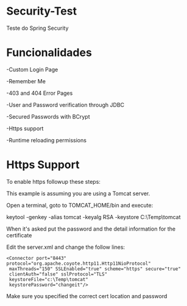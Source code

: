 # Security-Test
Teste do Spring Security
# Funcionalidades
-Custom Login Page

-Remember Me 

-403 and 404 Error Pages

-User and Password verification through JDBC

-Secured Passwords with BCrypt

-Https support

-Runtime reloading permissions

# Https Support
To enable https followup these steps:

This example is assuming you are using a Tomcat server.

Open a terminal, goto to TOMCAT_HOME/bin and execute:

keytool -genkey -alias tomcat -keyalg RSA -keystore C:\Temp\tomcat

When it's asked put the password and the detail information for the certificate

Edit the server.xml and change the follow lines:

```
<Connector port="8443" protocol="org.apache.coyote.http11.Http11NioProtocol"
 maxThreads="150" SSLEnabled="true" scheme="https" secure="true"
 clientAuth="false" sslProtocol="TLS" 
 keystoreFile="c:\Temp\tomcat"
 keystorePassword="changeit"/>
```

Make sure you specified the correct cert location and password
